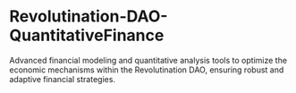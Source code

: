 # Revolutination-DAO-QuantitativeFinance
Advanced financial modeling and quantitative analysis tools to optimize the economic mechanisms within the Revolutination DAO, ensuring robust and adaptive financial strategies.

